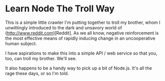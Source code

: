 # Learn Node The Troll Way

This is a simple little crawler I'm putting together to troll my brother, whom I unwittingly introduced to the dark and unsavory world of (http://www.reddit.com)[Reddit].  As we all know, negative reinforcement is the most effective means of rapidly inducing change in an uncooperative human subject.

I have aspirations to make this into a simple API / web service so that you, too, can troll my brother.  We'll see.

It also happens to be a handy way to pick up a bit of Node.js.  It's all the rage these days, or so I'm told.